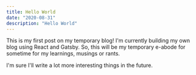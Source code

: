 ```yaml
---
title: Hello World
date: "2020-08-31"
description: "Hello World"
---
```


This is my first post on my temporary blog! I'm currently building my own blog using React and Gatsby. 
So, this will be my temporary e-abode for sometime for my learnings, musings or rants.

I'm sure I'll write a lot more interesting things in the future.
